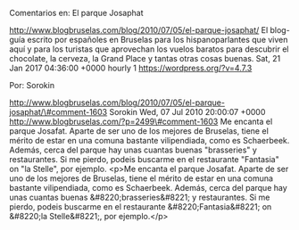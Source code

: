 Comentarios en: El parque Josaphat

http://www.blogbruselas.com/blog/2010/07/05/el-parque-josaphat/ El
blog-guía escrito por españoles en Bruselas para los hispanoparlantes
que viven aquí y para los turistas que aprovechan los vuelos baratos
para descubrir el chocolate, la cerveza, la Grand Place y tantas otras
cosas buenas. Sat, 21 Jan 2017 04:36:00 +0000 hourly 1
https://wordpress.org/?v=4.7.3

Por: Sorokin

http://www.blogbruselas.com/blog/2010/07/05/el-parque-josaphat/\#comment-1603
Sorokin Wed, 07 Jul 2010 20:00:07 +0000
http://www.blogbruselas.com/?p=2499\#comment-1603 Me encanta el parque
Josafat. Aparte de ser uno de los mejores de Bruselas, tiene el mérito
de estar en una comuna bastante vilipendiada, como es Schaerbeek.
Además, cerca del parque hay unas cuantas buenas &quot;brasseries&quot;
y restaurantes. Si me pierdo, podeis buscarme en el restaurante
&quot;Fantasia&quot; on &quot;la Stelle&quot;, por ejemplo. \<p\>Me
encanta el parque Josafat. Aparte de ser uno de los mejores de Bruselas,
tiene el mérito de estar en una comuna bastante vilipendiada, como es
Schaerbeek. Además, cerca del parque hay unas cuantas buenas
&\#8220;brasseries&\#8221; y restaurantes. Si me pierdo, podeis buscarme
en el restaurante &\#8220;Fantasia&\#8221; on &\#8220;la Stelle&\#8221;,
por ejemplo.\</p\>
